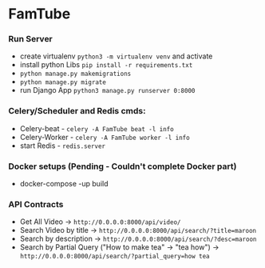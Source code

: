 
# FamTube


### Run Server
 - create virtualenv `python3 -m virtualenv venv` and activate
 - install python Libs `pip install -r requirements.txt`
 - `python manage.py makemigrations`
 - `python manage.py migrate`
 - run Django App `python3 manage.py runserver 0:8000`
 

 ### Celery/Scheduler and Redis cmds:
  - Celery-beat - `celery -A FamTube beat -l info`
  - Celery-Worker - `celery -A FamTube worker -l info`
  - start Redis - `redis.server`

### Docker setups (Pending - Couldn't complete Docker part)
  - docker-compose -up build
  
  
### API Contracts
  - Get All Video -> `http://0.0.0.0:8000/api/video/`
  - Search Video by title -> `http://0.0.0.0:8000/api/search/?title=maroon`
  - Search by description -> `http://0.0.0.0:8000/api/search/?desc=maroon`
  - Search by Partial Query ("How to make tea" -> "tea how") -> `http://0.0.0.0:8000/api/search/?partial_query=how tea`






